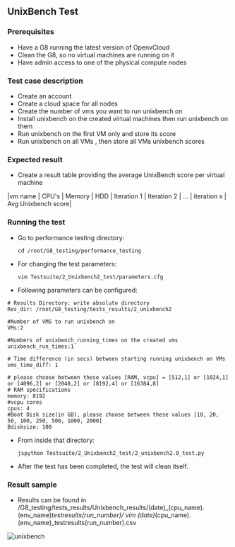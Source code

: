 ## UnixBench Test

### Prerequisites
- Have a G8 running the latest version of OpenvCloud
- Clean the G8, so no virtual machines are running on it
- Have admin access to one of the physical compute nodes

### Test case description
- Create an account
- Create a cloud space for all nodes
- Create the number of vms you want to run unixbench on
- Install unixbench on the created virtual machines then run unixbench on them
- Run unixbench on the first VM only and store its score
- Run unixbench on all VMs , then store all VMs unixbench scores


### Expected result
- Create a result table providing the average UnixBench score per virtual machine  

|vm name  | CPU's  | Memory | HDD | Iteration 1 | Iteration 2 | ... | iteration x | Avg Unixbench score|

### Running the test
- Go to performance testing directory: 
  ```
  cd /root/G8_testing/performance_testing
  ```
  
- For changing the test parameters:
  ```
  vim Testsuite/2_Unixbench2_test/parameters.cfg 
  ```
- Following parameters can be configured:
```  
# Results Directory: write absolute directory
Res_dir: /root/G8_testing/tests_results/2_unixbench2

#Number of VMS to run unixbench on
VMs:2

#Numbers of unixbench_running_times on the created vms
unixbench_run_times:1

# Time difference (in secs) between starting running unixbench on VMs
vms_time_diff: 1

# please choose between these values [RAM, vcpu] = [512,1] or [1024,1] or [4096,2] or [2048,2] or [8192,4] or [16384,8]
# RAM specifications
memory: 8192
#vcpu cores
cpus: 4
#Boot Disk size(in GB), please choose between these values [10, 20, 50, 100, 250, 500, 1000, 2000]
Bdisksize: 100
```

- From inside that directory:
  ```
  jspython Testsuite/2_Unixbench2_test/2_unixbench2.0_test.py 
  ```
- After the test has been completed, the test will clean itself.

### Result sample
- Results can be found in /G8_testing/tests_results/Unixbench_results/(date)_(cpu_name).(env_name)_testresults(run_number)/
vim (date)_(cpu_name).(env_name)_testresults(run_number).csv


![unixbench](https://cloud.githubusercontent.com/assets/15011431/14142022/b3a054de-f68b-11e5-8996-259aca0fba93.png)

